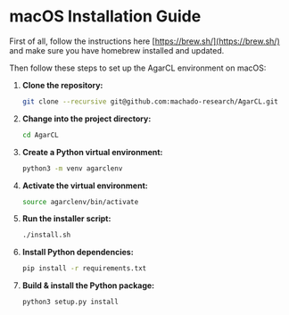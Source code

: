 # macOS Installation Guide

First of all, follow the instructions here [https://brew.sh/](https://brew.sh/) and make sure you have homebrew installed and updated.

Then follow these steps to set up the AgarCL environment on macOS:

1. **Clone the repository:**
   ```bash
   git clone --recursive git@github.com:machado-research/AgarCL.git
   ```
2. **Change into the project directory:**
   ```bash
   cd AgarCL
   ```
3. **Create a Python virtual environment:**
   ```bash
   python3 -m venv agarclenv
   ```
4. **Activate the virtual environment:**
   ```bash
   source agarclenv/bin/activate
   ```
5. **Run the installer script:**
   ```bash
   ./install.sh
   ```
6. **Install Python dependencies:**
   ```bash
   pip install -r requirements.txt
   ```
7. **Build & install the Python package:**
   ```bash
   python3 setup.py install
   
